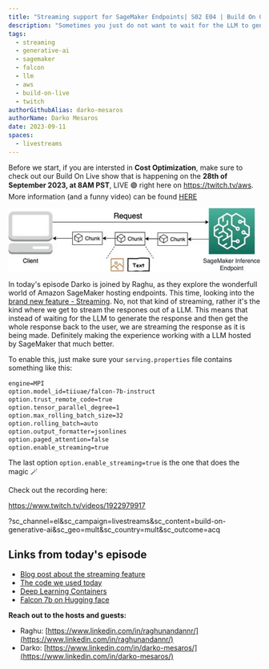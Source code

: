 ```yaml
---
title: "Streaming support for SageMaker Endpoints| S02 E04 | Build On Generative AI"
description: "Sometimes you just do not want to wait for the LLM to generate all the text, and then read it. Maybe you want to read it as it is generating. Well, fear no more - you now do that on Amazon SageMaker thanks to the new streaming feature"
tags:
  - streaming
  - generative-ai
  - sagemaker
  - falcon
  - llm
  - aws
  - build-on-live
  - twitch
authorGithubAlias: darko-mesaros
authorName: Darko Mesaros
date: 2023-09-11
spaces:
  - livestreams
---
```


Before we start, if you are intersted in **Cost Optimization**, make sure to check out our Build On Live show that is happening on the **28th of September 2023, at 8AM PST**, LIVE 🟣 right here on https://twitch.tv/aws. More information (and a funny video) can be found [HERE](https://www.linkedin.com/feed/update/urn:li:activity:7107025923568259072/)

![Architecture diagram of how this works](images/header.webp "Architecture diagram of how this thing works")

In today's episode Darko is joined by Raghu, as they explore the wonderfull world of Amazon SageMaker hosting endpoints. This time, looking into the [brand new feature - Streaming](https://aws.amazon.com/blogs/machine-learning/elevating-the-generative-ai-experience-introducing-streaming-support-in-amazon-sagemaker-hosting/?sc_channel=el&sc_campaign=livestreams&sc_content=build-on-generative-ai&sc_geo=mult&sc_country=mult&sc_outcome=acq). No, not that kind of streaming, rather it's the kind where we get to stream the respones out of a LLM. This means that instead of waiting for the LLM to generate the response and then get the whole response back to the user, we are streaming the response as it is being made. Definitely making the experience working with a LLM hosted by SageMaker that much better.

To enable this, just make sure your `serving.properties` file contains something like this:
```text
engine=MPI 
option.model_id=tiiuae/falcon-7b-instruct
option.trust_remote_code=true
option.tensor_parallel_degree=1
option.max_rolling_batch_size=32
option.rolling_batch=auto
option.output_formatter=jsonlines
option.paged_attention=false
option.enable_streaming=true
```
The last option `option.enable_streaming=true` is the one that does the magic 🪄

Check out the recording here:

https://www.twitch.tv/videos/1922979917


?sc_channel=el&sc_campaign=livestreams&sc_content=build-on-generative-ai&sc_geo=mult&sc_country=mult&sc_outcome=acq

## Links from today's episode

- [Blog post about the streaming feature](https://aws.amazon.com/blogs/machine-learning/elevating-the-generative-ai-experience-introducing-streaming-support-in-amazon-sagemaker-hosting/?sc_channel=el&sc_campaign=livestreams&sc_content=build-on-generative-ai&sc_geo=mult&sc_country=mult&sc_outcome=acq)
- [The code we used today](https://github.com/aws-samples/sagemaker-hosting/tree/main/GenAI-Hosting/Large-Language-Model-Hosting/LLM-Streaming)
- [Deep Learning Containers](https://docs.aws.amazon.com/sagemaker/latest/dg/large-model-inference-dlc.html?sc_channel=el&sc_campaign=livestreams&sc_content=build-on-generative-ai&sc_geo=mult&sc_country=mult&sc_outcome=acq)
- [Falcon 7b on Hugging face](https://huggingface.co/tiiuae/falcon-7b)


**Reach out to the hosts and guests:**

- Raghu: [https://www.linkedin.com/in/raghunandannr/](https://www.linkedin.com/in/raghunandannr/)
- Darko: [https://www.linkedin.com/in/darko-mesaros/](https://www.linkedin.com/in/darko-mesaros/)

